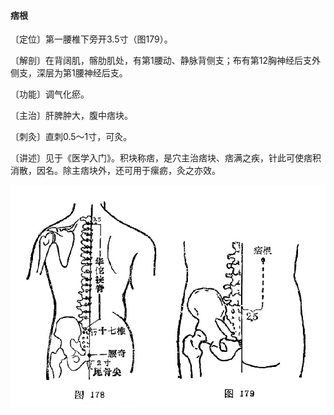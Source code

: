 #### 痞根

〔定位〕第一腰椎下旁开3.5寸（图179）。

〔解剖〕在背阔肌，髂肋肌处，有第1腰动、静脉背侧支；布有第12胸神经后支外侧支，深层为第1腰神经后支。

〔功能〕调气化瘀。

〔主治〕肝脾肿大，腹中痞块。

〔刺灸〕直刺0.5～1寸，可灸。

〔讲述〕见于《医学入门》。积块称痞，是穴主治痞块、痞满之疾，针此可使痞积消散，因名。除主痞块外，还可用于瘰疬，灸之亦效。

![](./img/图178、179.jpg)

